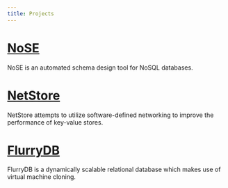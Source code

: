 ```yaml
---
title: Projects
---
```


# [NoSE](https://github.com/michaelmior/NoSE)

NoSE is an automated schema design tool for NoSQL databases.

# [NetStore](https://cs.uwaterloo.ca/~xcui/projects/netstore/)

NetStore attempts to utilize software-defined networking to improve the performance of key-value stores.

# [FlurryDB](http://sysweb.cs.toronto.edu/publications/254)

FlurryDB is a dynamically scalable relational database which makes use of virtual machine cloning.
